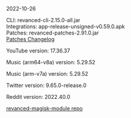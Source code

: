 2022-10-26
  
CLI: revanced-cli-2.15.0-all.jar  
Integrations: app-release-unsigned-v0.59.0.apk  
Patches: revanced-patches-2.91.0.jar  
[Patches Changelog](https://github.com/revanced/revanced-patches/releases/tag/v2.91.0)  

YouTube version: 17.36.37  

Music (arm64-v8a) version: 5.29.52  

Music (arm-v7a) version: 5.29.52  

Twitter version: 9.65.0-release.0  

Reddit version: 2022.40.0  

[revanced-magisk-module repo](https://github.com/j-hc/revanced-magisk-module)
